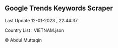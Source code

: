 

## Google Trends Keywords Scraper 
 
Last Update 12-01-2023 , 22:44:37

Country List :
VIETNAM.json



© Abdul Muttaqin 
